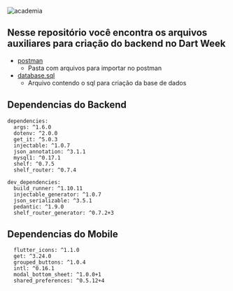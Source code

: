 ![academia](https://raw.githubusercontent.com/rodrigorahman/dw3_arquivos_auxiliares/master/ACADEMIA_ICON.png)

## Nesse repositório você encontra os arquivos auxiliares para criação do backend no Dart Week

* [postman](./postman)  
    * Pasta com arquivos para importar no postman
* [database.sql](./database.sql)  
    * Arquivo contendo o sql para criação da base de dados


## Dependencias do Backend

```
dependencies:
  args: ^1.6.0
  dotenv: ^2.0.0
  get_it: ^5.0.3
  injectable: ^1.0.7
  json_annotation: ^3.1.1
  mysql1: ^0.17.1
  shelf: ^0.7.5
  shelf_router: ^0.7.4

dev_dependencies:
  build_runner: ^1.10.11
  injectable_generator: ^1.0.7
  json_serializable: ^3.5.1
  pedantic: ^1.9.0
  shelf_router_generator: ^0.7.2+3

```

## Dependencias do Mobile

```
  flutter_icons: ^1.1.0
  get: ^3.24.0
  grouped_buttons: ^1.0.4
  intl: ^0.16.1
  modal_bottom_sheet: ^1.0.0+1
  shared_preferences: ^0.5.12+4
```

